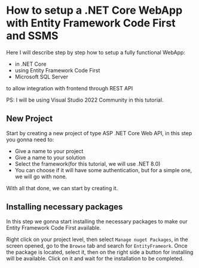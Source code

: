 # How to setup a .NET Core WebApp with Entity Framework Code First and SSMS

Here I will describe step by step how to setup a fully functional WebApp:
- in .NET Core 
- using Entity Framework Code First 
- Microsoft SQL Server 

to allow integration with frontend through REST API

PS: I will be using Visual Studio 2022 Community in this tutorial.

## New Project

Start by creating a new project of type ASP .NET Core Web API, in this step you gonna need to:
- Give a name to your project
- Give a name to your solution
- Select the framework(for this tutorial, we will use .NET 8.0)
- You can choose if it will have some authentication, but for a simple one, we will go with none.

With all that done, we can start by creating it.

## Installing necessary packages

In this step we gonna start installing the necessary packages to make our Entity Framework Code First available.

Right click on your project level, then select `Manage nuget Packages`, in the screen opened, go to the `Browse` tab and search for `EntityFrameork`.
Once the package is located, select it, then on the right side a button for installing will be available.
Click on it and wait for the installation to be completed.


